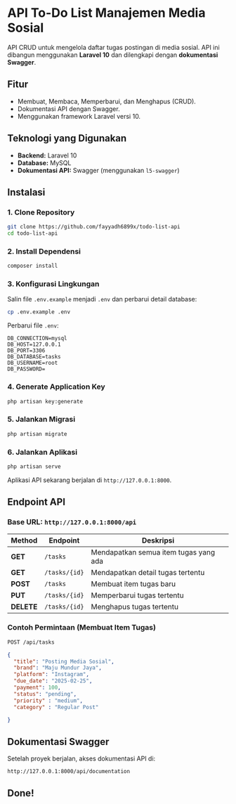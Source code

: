 # API To-Do List Manajemen Media Sosial 

API CRUD untuk mengelola daftar tugas postingan di media sosial. API ini dibangun menggunakan **Laravel 10** dan dilengkapi dengan **dokumentasi Swagger**.

## Fitur
- Membuat, Membaca, Memperbarui, dan Menghapus (CRUD).
- Dokumentasi API dengan Swagger.
- Menggunakan framework Laravel versi 10.

## Teknologi yang Digunakan
- **Backend:** Laravel 10
- **Database:** MySQL
- **Dokumentasi API:** Swagger (menggunakan `l5-swagger`)

## Instalasi

### 1. Clone Repository
```sh
git clone https://github.com/fayyadh6899x/todo-list-api
cd todo-list-api
```

### 2. Install Dependensi
```sh
composer install
```

### 3. Konfigurasi Lingkungan
Salin file `.env.example` menjadi `.env` dan perbarui detail database:
```sh
cp .env.example .env
```
Perbarui file `.env`:
```
DB_CONNECTION=mysql
DB_HOST=127.0.0.1
DB_PORT=3306
DB_DATABASE=tasks
DB_USERNAME=root
DB_PASSWORD=
```

### 4. Generate Application Key
```sh
php artisan key:generate
```

### 5. Jalankan Migrasi
```sh
php artisan migrate
```

### 6. Jalankan Aplikasi
```sh
php artisan serve
```
Aplikasi API sekarang berjalan di `http://127.0.0.1:8000`.

## Endpoint API

### Base URL: `http://127.0.0.1:8000/api`

| **Method** | **Endpoint**      | **Deskripsi** |
|------------|------------------|---------------|
| **GET**    | `/tasks`         | Mendapatkan semua item tugas yang ada |
| **GET**    | `/tasks/{id}`    | Mendapatkan detail tugas tertentu |
| **POST**   | `/tasks`         | Membuat item tugas baru |
| **PUT**    | `/tasks/{id}`    | Memperbarui tugas tertentu |
| **DELETE** | `/tasks/{id}`    | Menghapus tugas tertentu |

### Contoh Permintaan (Membuat Item Tugas)
```sh
POST /api/tasks
```
```json
{
  "title": "Posting Media Sosial",
  "brand": "Maju Mundur Jaya",
  "platform": "Instagram",
  "due_date": "2025-02-25",
  "payment": 100,
  "status": "pending",
  "priority" : "medium",
  "category" : "Regular Post"

}
```

## Dokumentasi Swagger
Setelah proyek berjalan, akses dokumentasi API di:
```
http://127.0.0.1:8000/api/documentation
```
## Done!

